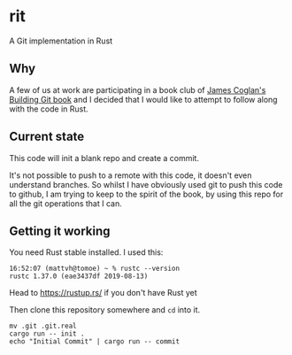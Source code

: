 # rit

A Git implementation in Rust

## Why

A few of us at work are participating in a book club of [James Coglan's Building Git book](https://shop.jcoglan.com/building-git/) and I decided that I would like to attempt to follow along with the code in Rust.

## Current state

This code will init a blank repo and create a commit.

It's not possible to push to a remote with this code, it doesn't even understand branches. So whilst I have obviously used git to push this code to github, I am trying to keep to the spirit of the book, by using this repo for all the git operations that I can.

## Getting it working

You need Rust stable installed. I used this:

```
16:52:07 (mattvh@tomoe) ~ % rustc --version
rustc 1.37.0 (eae3437df 2019-08-13)
```
Head to https://rustup.rs/ if you don't have Rust yet

Then clone this repository somewhere and `cd` into it.

```
mv .git .git.real
cargo run -- init .
echo "Initial Commit" | cargo run -- commit
```
